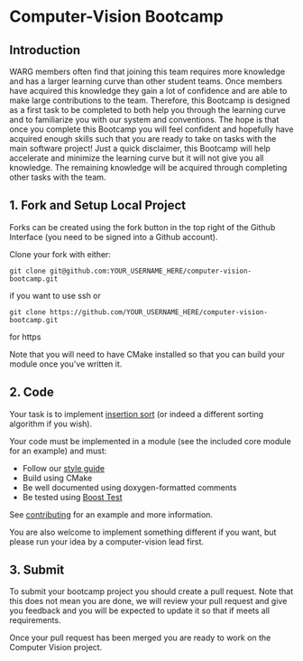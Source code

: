 # Computer-Vision Bootcamp

## Introduction

WARG members often find that joining this team requires more knowledge and has a larger learning curve than other student teams. Once members have acquired this knowledge they gain a lot of confidence and are able to make large contributions to the team. Therefore, this Bootcamp is designed as a first task to be completed to both help you through the learning curve and to familiarize you with our system and conventions. The hope is that once you complete this Bootcamp you will feel confident and hopefully have acquired enough skills such that you are ready to take on tasks with the main software project! Just a quick disclaimer, this Bootcamp will help accelerate and minimize the learning curve but it will not give you all knowledge. The remaining knowledge will be acquired through completing other tasks with the team.

## 1. Fork and Setup Local Project

Forks can be created using the fork button in the top right of the Github Interface (you need to be signed into a Github account).

Clone your fork with either:

```
git clone git@github.com:YOUR_USERNAME_HERE/computer-vision-bootcamp.git
```
if you want to use ssh
or
```
git clone https://github.com/YOUR_USERNAME_HERE/computer-vision-bootcamp.git
```
for https

Note that you will need to have CMake installed so that you can build your module once you've written it.

## 2. Code
Your task is to implement [insertion sort](https://en.wikipedia.org/wiki/Insertion_sort) (or indeed a different sorting algorithm if you wish).

Your code must be implemented in a module (see the included core module for an example) and must:

- Follow our [style guide](/computer-vision/Coding-Conventions.md)
- Build using CMake
- Be well documented using doxygen-formatted comments
- Be tested using [Boost Test](/computer-vision/Writing-Tests.md)

See [contributing](/computer-vision/Contributing.md) for an example and more information.

You are also welcome to implement something different if you want, but please run your idea by a computer-vision lead first.

## 3. Submit
To submit your bootcamp project you should create a pull request. Note that this does not mean you are done, we will review your pull request and give you feedback and you will be expected to update it so that if meets all requirements.

Once your pull request has been merged you are ready to work on the Computer Vision project.
